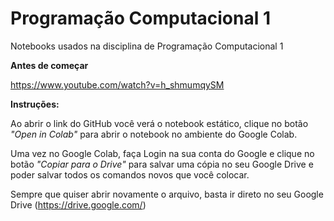 # Programação Computacional 1

Notebooks usados na disciplina de Programação Computacional 1

<b>Antes de começar</b>

https://www.youtube.com/watch?v=h_shmumqySM

<b>Instruções:</b>

Ao abrir o link do GitHub você verá o notebook estático, clique no botão <i>"Open in Colab"</i> para abrir o notebook no ambiente do Google Colab.

Uma vez no Google Colab, faça Login na sua conta do Google e clique no botão <i>"Copiar para o Drive"</i> para salvar uma cópia no seu Google Drive e poder salvar todos os comandos novos que você colocar.

Sempre que quiser abrir novamente o arquivo, basta ir direto no seu Google Drive (https://drive.google.com/)
